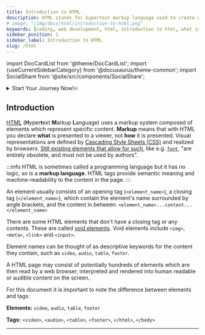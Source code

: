 ```yaml
---
title: Introduction to HTML
description: HTML stands for hypertext markup language used to create web pages using a markup language. HTML is the root language....
# image: "/img/docs/html/introduction-to-html.png"
keywords: [coding, web development, html, introduction to html, what is html]
sidebar_position: 1
sidebar_label: Introduction to HTML
slug: /html
---
```


<head>
<script async src="https://pagead2.googlesyndication.com/pagead/js/adsbygoogle.js?client=ca-pub-1497260367342842"
     crossorigin="anonymous"></script></head>

<!-- Import files -->

import DocCardList from '@theme/DocCardList';
import {useCurrentSidebarCategory} from '@docusaurus/theme-common';
import SocialShare from '@site/src/components/SocialShare';

<details>
    <summary>Start Your Journey Now!🔥</summary>
  <div>
    <div>Select Topic from below and start learning</div>
    <br/>
    <h3>✅Getting Started with HTML</h3>
    - <a href="/docs/html">Introduction to HTML</a> <br/>
    - <a href="/docs/html/intro/elements-insight">Elements   insight</a> <br/>
    - <a href="/docs/html/intro/creating-a-page">Creating a Page</a> <br/>
    - <a href="/docs/html/intro/breakdown-of-page">Breakdown of Page</a> <br/>
    - <a href="/docs/html/intro/remarks">Remarks</a> <br/>
    <br/>
    <h3>✅Doctypes</h3>
    - <a href="/docs/html/doctypes">Introduction to Doctypes</a> <br/>
    - <a href="/docs/html/doctypes/adding-the-doctypes">Adding the Doctype</a> <br/>
    - <a href="/docs/html/doctypes/html-5-doctype">HTML 5 Doctype</a> <br/>
    - <a href="/docs/html/doctypes/remarks">Remarks</a> <br/>
    <br/>
    <h3>✅Headings</h3>
    - <a href="/docs/html/headings">Introduction to Headings</a> <br/>
    - <a href="/docs/html/headings/using-headings">Using Headings</a> <br/>
    - <a href="/docs/html/headings/correct-structure-matters">Correct Structure Matters</a> <br/>
    - <a href="/docs/html/headings/Remarks">Remarks</a> <br/>
    <br/>
    <h3>✅Lists</h3>
    - <a href="/docs/html/lists">Introduction to Lists</a> <br/>
    - <a href="/docs/html/lists/ordered-list">Ordered Lists</a> <br/>
    - <a href="/docs/html/lists/unordered-list">Unordered Lists</a> <br/>
    - <a href="/docs/html/lists/nested-list">Nested Lists</a> <br/>
    - <a href="/docs/html/lists/remarks">Remarks</a> <br/>
  </div>
</details>

<!-- Ad Snippet -->
<script async src="https://pagead2.googlesyndication.com/pagead/js/adsbygoogle.js?client=ca-pub-1497260367342842" crossorigin="anonymous"></script>

<ins class="adsbygoogle"
     data-ad-client="ca-pub-1497260367342842"
     data-ad-slot="8295569940"
     data-ad-format="auto"
     data-full-width-responsive="true">
</ins>

<script>
     (adsbygoogle = window.adsbygoogle || []).push({});
</script>

<!-- docs-header -->

## Introduction

[HTML](https://en.wikipedia.org/wiki/HTML) (**H**yper**t**ext **M**arkup **L**anguage) uses a markup system composed of elements which represent specific content. **Markup** means that with HTML you declare **what** is presented to a viewer, not **how** it is presented. Visual representations are defined by [Cascading Style Sheets (CSS)](https://en.wikipedia.org/wiki/CSS) and realized by browsers. [Still existing elements that allow for such](https://www.w3.org/TR/html5/obsolete.html#non-conforming-features), like e.g. [`font`](https://www.w3.org/wiki/HTML/Elements/font), "are entirely obsolete, and must not be used by authors".

:::info
HTML is sometimes called a programming language but it has no logic, so is a **markup language**. HTML tags provide semantic meaning and machine-readability to the content in the page.
:::

An element usually consists of an opening tag (`<element_name>`), a closing tag (`</element_name>`), which contain the element's name surrounded by angle brackets, and the content in between: `<element_name>...content...</element_name>`

There are some HTML elements that don't have a closing tag or any contents. These are called [void elements](https://stackoverflow.com/documentation/html/1449/void-elements). Void elements include `<img>`, `<meta>`, `<link>` and `<input>`.

Element names can be thought of as descriptive keywords for the content they contain, such as `video`, `audio`, `table`, `footer`.

A HTML page may consist of potentially hundreds of elements which are then read by a web browser, interpreted and rendered into human readable or audible content on the screen.

For this document it is important to note the difference between elements and tags:

**Elements:** `video`, `audio`, `table`, `footer`

**Tags:** `<video>`, `<audio>`, `<table>`, `<footer>`, `</html>`, `</body>`

<hr/>
<DocCardList items={useCurrentSidebarCategory().items}/>

<SocialShare />
